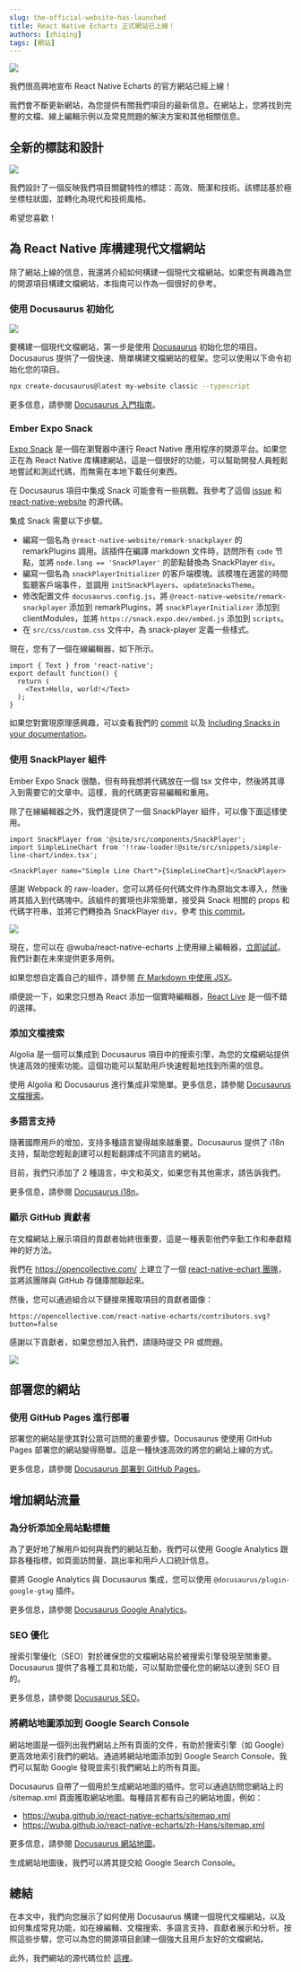 ```yaml
---
slug: the-official-website-has-launched
title: React Native Echarts 正式網站已上線！
authors: [zhiqing]
tags: [網站]
---
```


![](@site/static/img/react-native-echarts-social-card.png)

我們很高興地宣布 React Native Echarts 的官方網站已經上線！

我們會不斷更新網站，為您提供有關我們項目的最新信息。在網站上，您將找到完整的文檔、線上編輯示例以及常見問題的解決方案和其他相關信息。

## 全新的標誌和設計

![](@site/static/img/logo-with-title.svg)

我們設計了一個反映我們項目關鍵特性的標誌：高效、簡潔和技術。該標誌基於極坐標柱狀圖，並轉化為現代和技術風格。

希望您喜歡！
<!--truncate-->
## 為 React Native 库構建現代文檔網站

除了網站上線的信息，我還將介紹如何構建一個現代文檔網站。如果您有興趣為您的開源項目構建文檔網站，本指南可以作為一個很好的參考。

### 使用 Docusaurus 初始化

![](https://docusaurus.io/img/slash-introducing.svg)

要構建一個現代文檔網站，第一步是使用 [Docusaurus](https://docusaurus.io/) 初始化您的項目。Docusaurus 提供了一個快速、簡單構建文檔網站的框架。您可以使用以下命令初始化您的項目。

```bash
npx create-docusaurus@latest my-website classic --typescript
```

更多信息，請參閱 [Docusaurus 入門指南](https://docusaurus.io/docs/installation)。

### Ember Expo Snack

[Expo Snack](https://snack.expo.dev/) 是一個在瀏覽器中運行 React Native 應用程序的開源平台。如果您正在為 React Native 库構建網站，這是一個很好的功能，可以幫助開發人員輕鬆地嘗試和測試代碼，而無需在本地下載任何東西。

在 Docusaurus 項目中集成 Snack 可能會有一些挑戰。我參考了這個 [issue](https://github.com/facebook/docusaurus/issues/3966) 和 [react-native-website](https://github.com/facebook/react-native-website) 的源代碼。

集成 Snack 需要以下步驟。

- 編寫一個名為 `@react-native-website/remark-snackplayer` 的 remarkPlugins 調用。該插件在編譯 markdown 文件時，訪問所有 `code` 节點，並將 `node.lang == 'SnackPlayer'` 的節點替換為 SnackPlayer `div`。
- 編寫一個名為 `snackPlayerInitializer` 的客戶端模塊。該模塊在適當的時間監聽客戶端事件，並調用 `initSnackPlayers`、`updateSnacksTheme`。
- 修改配置文件 `docusaurus.config.js`，將 `@react-native-website/remark-snackplayer` 添加到 remarkPlugins，將 `snackPlayerInitializer` 添加到 clientModules，並將 `https://snack.expo.dev/embed.js` 添加到 `scripts`。
- 在 `src/css/custom.css` 文件中，為 snack-player 定義一些樣式。

現在，您有了一個在線編輯器，如下所示。

```SnackPlayer name=Hello%20World
import { Text } from 'react-native';
export default function() {
  return (
    <Text>Hello, world!</Text>
  );
}
```

如果您對實現原理感興趣，可以查看我們的 [commit](https://github.com/wuba/react-native-echarts/commit/4ff00c01066b0d7eca7f243e3ac3e07de7dbd902) 以及 [Including Snacks in your documentation](https://github.com/expo/snack/blob/main/docs/embedding-snacks.md)。

### 使用 SnackPlayer 組件

Ember Expo Snack 很酷，但有時我想將代碼放在一個 tsx 文件中，然後將其導入到需要它的文章中。這樣，我的代碼更容易編輯和重用。

除了在線編輯器之外，我們還提供了一個 SnackPlayer 組件，可以像下面這樣使用。

```tsx
import SnackPlayer from '@site/src/components/SnackPlayer';
import SimpleLineChart from '!!raw-loader!@site/src/snippets/simple-line-chart/index.tsx';

<SnackPlayer name="Simple Line Chart">{SimpleLineChart}</SnackPlayer>
```

感謝 Webpack 的 raw-loader，您可以將任何代碼文件作為原始文本導入，然後將其插入到代碼塊中。該組件的實現也非常簡單，接受與 Snack 相關的 props 和代碼字符串，並將它們轉換為 SnackPlayer `div`，參考 [this commit](https://github.com/wuba/react-native-echarts/commit/745d5c2d21bc03a42071af4e1da978ec93dbde9e)。

![](./expo-snacks_simple-line-chart.png)

現在，您可以在 @wuba/react-native-echarts 上使用線上編輯器，[立即試試](/docs/expo-snacks/simple-line-chart)。我們計劃在未來提供更多用例。

如果您想自定義自己的組件，請參閱 [在 Markdown 中使用 JSX](https://docusaurus.io/docs/markdown-features/react#using-jsx-in-markdown)。

順便說一下，如果您只想為 React 添加一個實時編輯器，[React Live](https://docusaurus.io/docs/markdown-features/code-blocks#interactive-code-editor) 是一個不錯的選擇。

### 添加文檔搜索

Algolia 是一個可以集成到 Docusaurus 項目中的搜索引擎，為您的文檔網站提供快速高效的搜索功能。這個功能可以幫助用戶快速輕鬆地找到所需的信息。

使用 Algolia 和 Docusaurus 進行集成非常簡單。更多信息，請參閱 [Docusaurus 文檔搜索](https://docusaurus.io/docs/search)。

### 多語言支持

隨著國際用戶的增加，支持多種語言變得越來越重要。Docusaurus 提供了 i18n 支持，幫助您輕鬆創建可以輕鬆翻譯成不同語言的網站。

目前，我們只添加了 2 種語言，中文和英文，如果您有其他需求，請告訴我們。

更多信息，請參閱 [Docusaurus i18n](https://docusaurus.io/docs/i18n/introduction)。

### 顯示 GitHub 貢獻者

在文檔網站上展示項目的貢獻者始終很重要，這是一種表彰他們辛勤工作和奉獻精神的好方法。

我們在 https://opencollective.com/ 上建立了一個 [react-native-echart 團隊](https://opencollective.com/react-native-echarts)，並將該團隊與 GitHub 存儲庫關聯起來。

然後，您可以通過組合以下鏈接來獲取項目的貢獻者圖像：
```
https://opencollective.com/react-native-echarts/contributors.svg?button=false
```

感謝以下貢獻者，如果您想加入我們，請隨時提交 PR 或問題。

![](https://opencollective.com/react-native-echarts/contributors.svg?button=false)

## 部署您的網站

### 使用 GitHub Pages 進行部署

部署您的網站是使其對公眾可訪問的重要步驟。Docusaurus 使使用 GitHub Pages 部署您的網站變得簡單。這是一種快速高效的將您的網站上線的方式。

更多信息，請參閱 [Docusaurus 部署到 GitHub Pages](https://docusaurus.io/docs/deployment#deploying-to-github-pages)。

## 增加網站流量

### 為分析添加全局站點標籤

為了更好地了解用戶如何與我們的網站互動，我們可以使用 Google Analytics 跟踪各種指標，如頁面訪問量、跳出率和用戶人口統計信息。

要將 Google Analytics 與 Docusaurus 集成，您可以使用 `@docusaurus/plugin-google-gtag` 插件。

更多信息，請參閱 [Docusaurus Google Analytics](https://docusaurus.io/docs/api/plugins/@docusaurus/plugin-google-gtag)。

### SEO 優化

搜索引擎優化（SEO）對於確保您的文檔網站易於被搜索引擎發現至關重要。Docusaurus 提供了各種工具和功能，可以幫助您優化您的網站以達到 SEO 目的。

更多信息，請參閱 [Docusaurus SEO](https://docusaurus.io/docs/seo)。

### 將網站地圖添加到 Google Search Console

網站地圖是一個列出我們網站上所有頁面的文件，有助於搜索引擎（如 Google）更高效地索引我們的網站。通過將網站地圖添加到 Google Search Console，我們可以幫助 Google 發現並索引我們網站上的所有頁面。

Docusaurus 自帶了一個用於生成網站地圖的插件。您可以通過訪問您網站上的 /sitemap.xml 頁面獲取網站地圖。每種語言都有自己的網站地圖，例如：

- https://wuba.github.io/react-native-echarts/sitemap.xml
- https://wuba.github.io/react-native-echarts/zh-Hans/sitemap.xml

更多信息，請參閱 [Docusaurus 網站地圖](https://docusaurus.io/docs/api/plugins/@docusaurus/plugin-sitemap)。

生成網站地圖後，我們可以將其提交給 Google Search Console。

## 總結

在本文中，我們向您展示了如何使用 Docusaurus 構建一個現代文檔網站，以及如何集成常見功能，如在線編輯、文檔搜索、多語言支持、貢獻者展示和分析。按照這些步驟，您可以為您的開源項目創建一個強大且用戶友好的文檔網站。

此外，我們網站的源代碼位於 [這裡](https://github.com/wuba/react-native-echarts/tree/docs)。